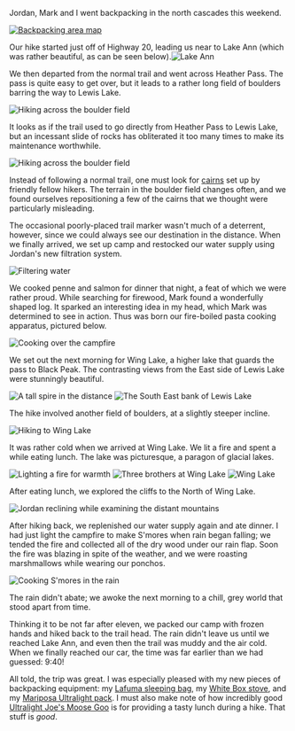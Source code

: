 Jordan, Mark and I went backpacking in the north cascades this weekend.

<a href="http://threebrothers.org/brendan/images/lewis-lake/trail.jpg"><img src="//threebrothers.org/brendan/images/lewis-lake/trail-thumb.png" alt="Backpacking area map" /></a>

Our hike started just off of Highway 20, leading us near to Lake Ann (which was rather beautiful, as can be seen below).<img src="//threebrothers.org/brendan/images/lewis-lake/lake-ann.jpg" alt="Lake Ann" />

We then departed from the normal trail and went across Heather Pass.  The pass is quite easy to get over, but it leads to a rather long field of boulders barring the way to Lewis Lake.

<img src="//threebrothers.org/brendan/images/lewis-lake/boulders-1.jpg" alt="Hiking across the boulder field" />

It looks as if the trail used to go directly from Heather Pass to Lewis Lake, but an incessant slide of rocks has obliterated it too many times to make its maintenance worthwhile.

<img src="//threebrothers.org/brendan/images/lewis-lake/boulders-2.jpg" alt="Hiking across the boulder field" />

Instead of following a normal trail, one must look for <a href="http://dictionary.reference.com/browse/cairn">cairns</a> set up by friendly fellow hikers.  The terrain in the boulder field changes often, and we found ourselves repositioning a few of the cairns that we thought were particularly misleading.

The occasional poorly-placed trail marker wasn't much of a deterrent, however, since we could always see our destination in the distance.  When we finally arrived, we set up camp and restocked our water supply using Jordan's new filtration system.

<img src="//threebrothers.org/brendan/images/lewis-lake/lewis-lake-1.jpg" alt="Filtering water" />

We cooked penne and salmon for dinner that night, a feat of which we were rather proud.  While searching for firewood, Mark found a wonderfully shaped log.  It sparked an interesting idea in my head, which Mark was determined to see in action.  Thus was born our fire-boiled pasta cooking apparatus, pictured below.

<img src="//threebrothers.org/brendan/images/lewis-lake/cooking.jpg" alt="Cooking over the campfire" />

We set out the next morning for Wing Lake, a higher lake that guards the pass to Black Peak.  The contrasting views from the East side of Lewis Lake were stunningly beautiful.

<img src="//threebrothers.org/brendan/images/lewis-lake/spire.jpg"  alt="A tall spire in the distance" />

<img src="//threebrothers.org/brendan/images/lewis-lake/lewis-lake-2.jpg" alt="The South East bank of Lewis Lake" />

The hike involved another field of boulders, at a slightly steeper incline.

<img src="//threebrothers.org/brendan/images/lewis-lake/boulders-3.jpg" alt="Hiking to Wing Lake" />

It was rather cold when we arrived at Wing Lake.  We lit a fire and spent a while eating lunch.  The lake was picturesque, a paragon of glacial lakes.

<img src="//threebrothers.org/brendan/images/lewis-lake/fire.jpg" alt="Lighting a fire for warmth" />

<img src="//threebrothers.org/brendan/images/lewis-lake/wing-lake-1.jpg" alt="Three brothers at Wing Lake" />

<img src="//threebrothers.org/brendan/images/lewis-lake/wing-lake-2.jpg" alt="Wing Lake" />

After eating lunch, we explored the cliffs to the North of Wing Lake.

<img src="//threebrothers.org/brendan/images/lewis-lake/jordan-recline.jpg" alt="Jordan reclining while examining the distant mountains" />

After hiking back, we replenished our water supply again and ate dinner.  I had just light the campfire to make S'mores when rain began falling; we tended the fire and collected all of the dry wood under our rain flap.  Soon the fire was blazing in spite of the weather, and we were roasting marshmallows while wearing our ponchos.

<img src="//threebrothers.org/brendan/images/lewis-lake/rain-fire.jpg" alt="Cooking S'mores in the rain" />

The rain didn't abate; we awoke the next morning to a chill, grey world that stood apart from time.

Thinking it to be not far after eleven, we packed our camp with frozen hands and hiked back to the trail head.  The rain didn't leave us until we reached Lake Ann, and even then the trail was muddy and the air cold.  When we finally reached our car, the time was far earlier than we had guessed: 9:40!

All told, the trip was great.  I was especially pleased with my new pieces of backpacking equipment: my <a href="http://www.lafuma.com/index.php?id=catalog_list&L=6&cPath=3_38&products_id=181&typo_prod=1:int">Lafuma sleeping bag</a>, my <a href="http://www.gossamergear.com/cgi-bin/gossamergear/White_Box_Stove.html">White Box stove</a>, and my <a href="http://www.gossamergear.com/cgi-bin/gossamergear/Mariposa-Standard-2006.html">Mariposa Ultralight pack</a>.  I must also make note of how incredibly good <a href="http://www.ultralightbackpacker.com/moosegoo.html#MooseGoo">Ultralight Joe's Moose Goo</a> is for providing a tasty lunch during a hike.  That stuff is <em>good</em>.
